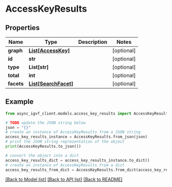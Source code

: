 # AccessKeyResults


## Properties

Name | Type | Description | Notes
------------ | ------------- | ------------- | -------------
**graph** | [**List[AccessKey]**](AccessKey.md) |  | [optional] 
**id** | **str** |  | [optional] 
**type** | **List[str]** |  | [optional] 
**total** | **int** |  | [optional] 
**facets** | [**List[SearchFacet]**](SearchFacet.md) |  | [optional] 

## Example

```python
from async_igvf_client.models.access_key_results import AccessKeyResults

# TODO update the JSON string below
json = "{}"
# create an instance of AccessKeyResults from a JSON string
access_key_results_instance = AccessKeyResults.from_json(json)
# print the JSON string representation of the object
print(AccessKeyResults.to_json())

# convert the object into a dict
access_key_results_dict = access_key_results_instance.to_dict()
# create an instance of AccessKeyResults from a dict
access_key_results_from_dict = AccessKeyResults.from_dict(access_key_results_dict)
```
[[Back to Model list]](../README.md#documentation-for-models) [[Back to API list]](../README.md#documentation-for-api-endpoints) [[Back to README]](../README.md)


